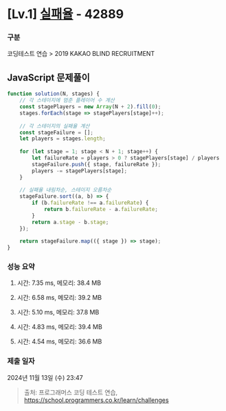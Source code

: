 # [Lv.1] [실패율](https://school.programmers.co.kr/learn/courses/30/lessons/42889?language=javascript) - 42889 

### 구분

코딩테스트 연습 > 2019 KAKAO BLIND RECRUITMENT

## JavaScript 문제풀이

```js
function solution(N, stages) {
    // 각 스테이지에 멈춘 플레이어 수 계산
    const stagePlayers = new Array(N + 2).fill(0);
    stages.forEach(stage => stagePlayers[stage]++);
    
    // 각 스테이지의 실패율 계산
    const stageFailure = [];
    let players = stages.length;
    
    for (let stage = 1; stage < N + 1; stage++) {
        let failureRate = players > 0 ? stagePlayers[stage] / players : 0;
        stageFailure.push({ stage, failureRate });
        players -= stagePlayers[stage];
    }
    
    // 실패율 내림차순, 스테이지 오름차순
    stageFailure.sort((a, b) => {
        if (b.failureRate !== a.failureRate) {
            return b.failureRate - a.failureRate;
        }
        return a.stage - b.stage;
    });
    
    return stageFailure.map(({ stage }) => stage);
}
```

### 성능 요약

1. 시간: 7.35 ms, 메모리: 38.4 MB

2. 시간: 6.58 ms, 메모리: 39.2 MB
3. 시간: 5.10 ms, 메모리: 37.8 MB
4. 시간: 4.83 ms, 메모리: 39.4 MB
5. 시간: 4.54 ms, 메모리: 36.6 MB

### 제출 일자

2024년 11월 13일 (수) 23:47

> 출처: 프로그래머스 코딩 테스트 연습, https://school.programmers.co.kr/learn/challenges